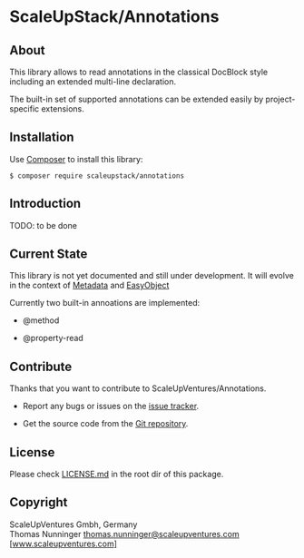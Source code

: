 # ScaleUpStack/Annotations


## About

This library allows to read annotations in the classical DocBlock style including an extended multi-line declaration.

The built-in set of supported annotations can be extended easily by project-specific extensions.


## Installation

Use [Composer] to install this library:

```
$ composer require scaleupstack/annotations
```


## Introduction

TODO: to be done


## Current State

This library is not yet documented and still under development. It will evolve in the context of [Metadata] and [EasyObject]

Currently two built-in annoations are implemented:

* @method

* @property-read


## Contribute

Thanks that you want to contribute to ScaleUpVentures/Annotations.

* Report any bugs or issues on the [issue tracker].

* Get the source code from the [Git repository].


## License

Please check [LICENSE.md] in the root dir of this package.


## Copyright

ScaleUpVentures Gmbh, Germany<br>
Thomas Nunninger <thomas.nunninger@scaleupventures.com><br>
[www.scaleupventures.com]



[Composer]: https://getcomposer.org
[Metadata]: https://github.com/scaleupstack/metadata
[EasyObject]: https://github.com/scaleupstack/easy-object
[issue tracker]: https://github.com/scaleupstack/annotations/issues
[Git repository]: https://github.com/scaleupstack/annotations
[LICENSE.md]: LICENSE.md
[www.scaleupventures.com]: https://www.scaleupventures.com/
